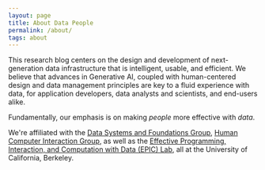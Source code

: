 ```yaml
---
layout: page
title: About Data People
permalink: /about/
tags: about
---
```

This research blog centers on the design and development of next-generation data infrastructure that is intelligent, usable, and efficient. We believe that advances in Generative AI, coupled with human-centered design and data management principles are key to a fluid experience with data, for application developers, data analysts and scientists, and end-users alike.  

Fundamentally, our emphasis is on making _people_ more effective with _data_. 

We're affiliated with the [Data Systems and Foundations Group](https://dsf.berkeley.edu/), [Human Computer Interaction Group](https://hci.berkeley.edu/), as well as the [Effective Programming, Interaction, and Computation with Data (EPIC) Lab](https://epic.berkeley.edu/), all at the University of California, Berkeley. 
